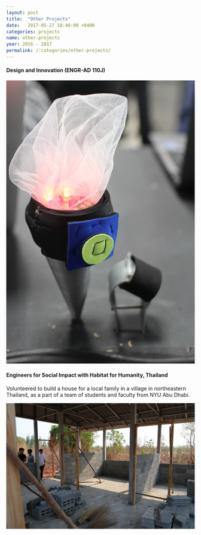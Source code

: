 ```yaml
---
layout: post
title:  "Other Projects"
date:   2017-05-27 18:46:00 +0400
categories: projects
name: other-projects
year: 2016 - 2017
permalink: /:categories/other-projects/
---
```

<div class="main">
  <div class="post-text-container">
    <h4>Design and Innovation (ENGR-AD 110J)</h4>
  </div>
  <div class="post-image-container">
    <div class="post-image">
      <img src="/images/other-projects/DesignAndInnovation.jpg">
    </div>
  </div>
  <div class="post-text-container">
    <h4>Engineers for Social Impact with Habitat for Humanity, Thailand</h4>
    <p>Volunteered to build a house for a local family in a village in northeastern Thailand, as a part of a team of students and faculty from NYU Abu Dhabi.</p>
  </div>
  <div class="post-image-container">
    <div class="post-image">
      <img src="/images/other-projects/EngineersForSocialImpact.jpg">
    </div>
  </div>
</div>
